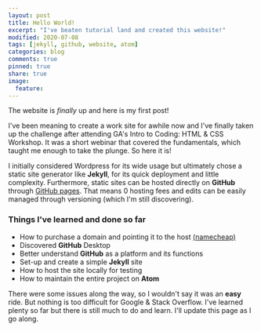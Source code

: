 ```yaml
---
layout: post
title: Hello World!
excerpt: "I've beaten tutorial land and created this website!"
modified: 2020-07-08
tags: [jekyll, github, website, atom]
categories: blog
comments: true
pinned: true
share: true
image:
  feature:
---
```


The website is *finally* up and here is my first post!

I've been meaning to create a work site for awhile now and I've finally taken up the challenge after attending GA's Intro to Coding: HTML & CSS Workshop. It was a short webinar that covered the fundamentals, which taught me enough to take the plunge. So here it is!

I initially considered Wordpress for its wide usage but ultimately chose a static site generator like **Jekyll**, for its quick deployment and little complexity. Furthermore, static sites can be hosted directly on **GitHub** through [GitHub pages](https://pages.github.com/). That means 0 hosting fees and edits can be easily managed through versioning (which I'm still discovering).

### Things I've learned and done so far

* How to purchase a domain and pointing it to the host [(namecheap)](https://namecheap.com/)
* Discovered **GitHub** Desktop
* Better understand **GitHub** as a platform and its functions
* Set-up and create a simple **Jekyll** site
* How to host the site locally for testing
* How to maintain the entire project on **Atom**

There were some issues along the way, so I wouldn't say it was an **easy** ride. But nothing is too difficult for Google & Stack Overflow. I've learned plenty so far but there is still much to do and learn. I'll update this page as I go along.
